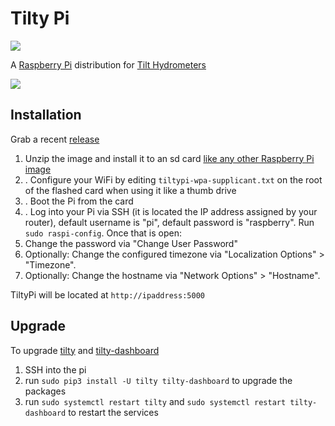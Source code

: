 Tilty Pi
========

![](https://cdn.zappy.app/c2f8dd61b5284808531a993217d4e239.png)

A [Raspberry Pi](http://www.raspberrypi.org/) distribution for [Tilt Hydrometers](https://tilthydrometer.com/)

![](https://cdn.zappy.app/859c7a44c7cf2bc04e427b037c5c5372.png)

## Installation ##

Grab a recent [release](https://github.com/myoung34/tilty-dashboard/releases)

  1. Unzip the image and install it to an sd card [like any other Raspberry Pi image](https://www.raspberrypi.org/documentation/installation/installing-images/README.md>)
  1. . Configure your WiFi by editing `tiltypi-wpa-supplicant.txt` on the root of the flashed card when using it like a thumb drive
  1. . Boot the Pi from the card
  1. . Log into your Pi via SSH (it is located the IP address assigned by your router), default username is "pi", default password is "raspberry". Run ``sudo raspi-config``. Once that is open:
   1. Change the password via "Change User Password"
   1. Optionally: Change the configured timezone via "Localization Options" > "Timezone".
   1. Optionally: Change the hostname via "Network Options" > "Hostname".
  
TiltyPi will be located at `http://ipaddress:5000`


## Upgrade ##

To upgrade [tilty](https://github.com/myoung34/tilty) and [tilty-dashboard](https://github.com/myoung34/tilty-dashboard)

  1. SSH into the pi
  1. run `sudo pip3 install -U tilty tilty-dashboard` to upgrade the packages
  1. run `sudo systemctl restart tilty` and `sudo systemctl restart tilty-dashboard` to restart the services
